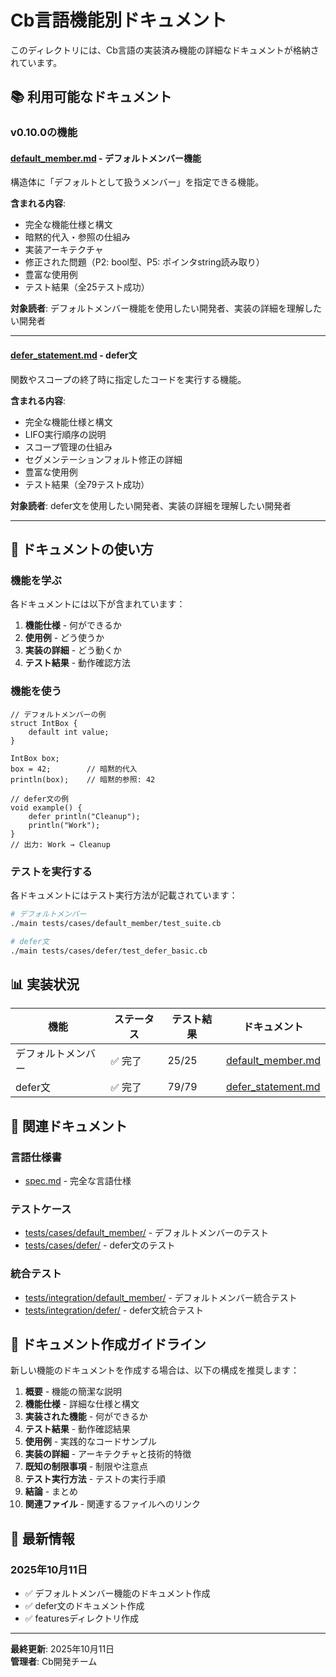 # Cb言語機能別ドキュメント

このディレクトリには、Cb言語の実装済み機能の詳細なドキュメントが格納されています。

## 📚 利用可能なドキュメント

### v0.10.0の機能

#### [default_member.md](./default_member.md) - デフォルトメンバー機能
構造体に「デフォルトとして扱うメンバー」を指定できる機能。

**含まれる内容**:
- 完全な機能仕様と構文
- 暗黙的代入・参照の仕組み
- 実装アーキテクチャ
- 修正された問題（P2: bool型、P5: ポインタstring読み取り）
- 豊富な使用例
- テスト結果（全25テスト成功）

**対象読者**: デフォルトメンバー機能を使用したい開発者、実装の詳細を理解したい開発者

---

#### [defer_statement.md](./defer_statement.md) - defer文
関数やスコープの終了時に指定したコードを実行する機能。

**含まれる内容**:
- 完全な機能仕様と構文
- LIFO実行順序の説明
- スコープ管理の仕組み
- セグメンテーションフォルト修正の詳細
- 豊富な使用例
- テスト結果（全79テスト成功）

**対象読者**: defer文を使用したい開発者、実装の詳細を理解したい開発者

---

## 🎯 ドキュメントの使い方

### 機能を学ぶ
各ドキュメントには以下が含まれています：
1. **機能仕様** - 何ができるか
2. **使用例** - どう使うか
3. **実装の詳細** - どう動くか
4. **テスト結果** - 動作確認方法

### 機能を使う
```cb
// デフォルトメンバーの例
struct IntBox {
    default int value;
}

IntBox box;
box = 42;        // 暗黙的代入
println(box);    // 暗黙的参照: 42

// defer文の例
void example() {
    defer println("Cleanup");
    println("Work");
}
// 出力: Work → Cleanup
```

### テストを実行する
各ドキュメントにはテスト実行方法が記載されています：

```bash
# デフォルトメンバー
./main tests/cases/default_member/test_suite.cb

# defer文
./main tests/cases/defer/test_defer_basic.cb
```

## 📊 実装状況

| 機能 | ステータス | テスト結果 | ドキュメント |
|------|----------|-----------|------------|
| デフォルトメンバー | ✅ 完了 | 25/25 | [default_member.md](./default_member.md) |
| defer文 | ✅ 完了 | 79/79 | [defer_statement.md](./defer_statement.md) |

## 🔗 関連ドキュメント

### 言語仕様書
- [spec.md](../spec.md) - 完全な言語仕様

### テストケース
- [tests/cases/default_member/](../../tests/cases/default_member/) - デフォルトメンバーのテスト
- [tests/cases/defer/](../../tests/cases/defer/) - defer文のテスト

### 統合テスト
- [tests/integration/default_member/](../../tests/integration/default_member/) - デフォルトメンバー統合テスト
- [tests/integration/defer/](../../tests/integration/defer/) - defer文統合テスト

## 📝 ドキュメント作成ガイドライン

新しい機能のドキュメントを作成する場合は、以下の構成を推奨します：

1. **概要** - 機能の簡潔な説明
2. **機能仕様** - 詳細な仕様と構文
3. **実装された機能** - 何ができるか
4. **テスト結果** - 動作確認結果
5. **使用例** - 実践的なコードサンプル
6. **実装の詳細** - アーキテクチャと技術的特徴
7. **既知の制限事項** - 制限や注意点
8. **テスト実行方法** - テストの実行手順
9. **結論** - まとめ
10. **関連ファイル** - 関連するファイルへのリンク

## 🎉 最新情報

### 2025年10月11日
- ✅ デフォルトメンバー機能のドキュメント作成
- ✅ defer文のドキュメント作成
- ✅ featuresディレクトリ作成

---

**最終更新**: 2025年10月11日  
**管理者**: Cb開発チーム
